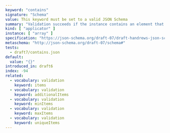 ```yaml
---
keyword: "contains"
signature: "Schema"
value: This keyword must be set to a valid JSON Schema
summary: "Validation succeeds if the instance contains an element that validates against this schema."
kind: [ "applicator" ]
instance: [ "array" ]
specification: "https://json-schema.org/draft-07/draft-handrews-json-schema-validation-01#rfc.section.6.4.6"
metaschema: "http://json-schema.org/draft-07/schema#"
tests:
  - draft7/contains.json
default:
  value: "{}"
introduced_in: draft6
index: -94
related:
  - vocabulary: validation
    keyword: items
  - vocabulary: validation
    keyword: additionalItems
  - vocabulary: validation
    keyword: minItems
  - vocabulary: validation
    keyword: maxItems
  - vocabulary: validation
    keyword: uniqueItems
---
```


